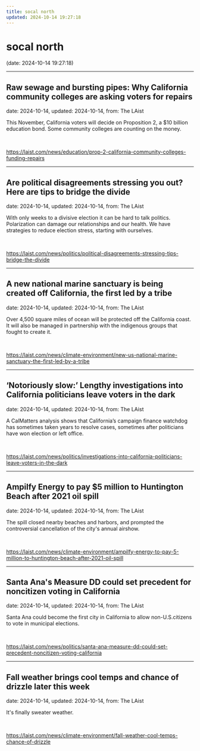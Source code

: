```yaml
---
title: socal north
updated: 2024-10-14 19:27:18
---
```


# socal north

(date: 2024-10-14 19:27:18)

---

## Raw sewage and bursting pipes: Why California community colleges are asking voters for repairs

date: 2024-10-14, updated: 2024-10-14, from: The LAist

This November, California voters will decide on Proposition 2, a $10 billion education bond. Some community colleges are counting on the money. 

<br> 

<https://laist.com/news/education/prop-2-california-community-colleges-funding-repairs>

---

## Are political disagreements stressing you out? Here are tips to bridge the divide

date: 2024-10-14, updated: 2024-10-14, from: The LAist

With only weeks to a divisive election it can be hard to talk politics. Polarization can damage our relationships and our health. We have strategies to reduce election stress, starting with ourselves. 

<br> 

<https://laist.com/news/politics/political-disagreements-stressing-tips-bridge-the-divide>

---

## A new national marine sanctuary is being created off California, the first led by a tribe

date: 2024-10-14, updated: 2024-10-14, from: The LAist

Over 4,500 square miles of ocean will be protected off the California coast. It will also be managed in partnership with the indigenous groups that fought to create it. 

<br> 

<https://laist.com/news/climate-environment/new-us-national-marine-sanctuary-the-first-led-by-a-tribe>

---

## ‘Notoriously slow:’ Lengthy investigations into California politicians leave voters in the dark

date: 2024-10-14, updated: 2024-10-14, from: The LAist

A CalMatters analysis shows that California’s campaign finance watchdog has sometimes taken years to resolve cases, sometimes after politicians have won election or left office. 

<br> 

<https://laist.com/news/politics/investigations-into-california-politicians-leave-voters-in-the-dark>

---

## Ampilfy Energy to pay $5 million to Huntington Beach after 2021 oil spill

date: 2024-10-14, updated: 2024-10-14, from: The LAist

The spill closed nearby beaches and harbors, and prompted the controversial cancellation of the city's annual airshow. 

<br> 

<https://laist.com/news/climate-environment/ampilfy-energy-to-pay-5-million-to-huntington-beach-after-2021-oil-spill>

---

## Santa Ana's Measure DD could set precedent for noncitizen voting in California

date: 2024-10-14, updated: 2024-10-14, from: The LAist

Santa Ana could become the first city in California to allow non-U.S.citizens to vote in municipal elections. 

<br> 

<https://laist.com/news/politics/santa-ana-measure-dd-could-set-precedent-noncitizen-voting-california>

---

## Fall weather brings cool temps and chance of drizzle later this week

date: 2024-10-14, updated: 2024-10-14, from: The LAist

It's finally sweater weather. 

<br> 

<https://laist.com/news/climate-environment/fall-weather-cool-temps-chance-of-drizzle>

